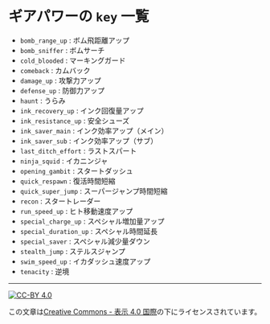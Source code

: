 ギアパワーの `key` 一覧
=======================

* `bomb_range_up` : ボム飛距離アップ
* `bomb_sniffer` : ボムサーチ
* `cold_blooded` : マーキングガード
* `comeback` : カムバック
* `damage_up` : 攻撃力アップ
* `defense_up` : 防御力アップ
* `haunt` : うらみ
* `ink_recovery_up` : インク回復量アップ
* `ink_resistance_up` : 安全シューズ
* `ink_saver_main` : インク効率アップ（メイン）
* `ink_saver_sub` : インク効率アップ（サブ）
* `last_ditch_effort` : ラストスパート
* `ninja_squid` : イカニンジャ
* `opening_gambit` : スタートダッシュ
* `quick_respawn` : 復活時間短縮
* `quick_super_jump` : スーパージャンプ時間短縮
* `recon` : スタートレーダー
* `run_speed_up` : ヒト移動速度アップ
* `special_charge_up` : スペシャル増加量アップ
* `special_duration_up` : スペシャル時間延長
* `special_saver` : スペシャル減少量ダウン
* `stealth_jump` : ステルスジャンプ
* `swim_speed_up` : イカダッシュ速度アップ
* `tenacity` : 逆境


----

[![CC-BY 4.0](https://stat.ink/static-assets/cc/cc-by.svg)](http://creativecommons.org/licenses/by/4.0/deed.ja)

この文章は[Creative Commons - 表示 4.0 国際](http://creativecommons.org/licenses/by/4.0/deed.ja)の下にライセンスされています。
